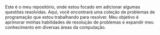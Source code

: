Este é o meu repositório, onde estou focado em adicionar algumas questões resolvidas. Aqui, você encontrará uma coleção de problemas de programação que estou trabalhando para resolver. Meu objetivo é aprimorar minhas habilidades de resolução de problemas e expandir meu conhecimento em diversas áreas da computação.
